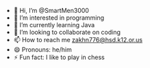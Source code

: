 - 👋 Hi, I’m @SmartMen3000
- 👀 I’m interested in programming
- 🌱 I’m currently learning Java
- 💞️ I’m looking to collaborate on coding
- 📫 How to reach me zakhn776@hsd.k12.or.us
- 😄 Pronouns: he/him
- ⚡ Fun fact: I like to play in chess

<!---
OhioSempai/OhioSempai is a ✨ special ✨ repository because its `README.md` (this file) appears on your GitHub profile.
You can click the Preview link to take a look at your changes.
--->

